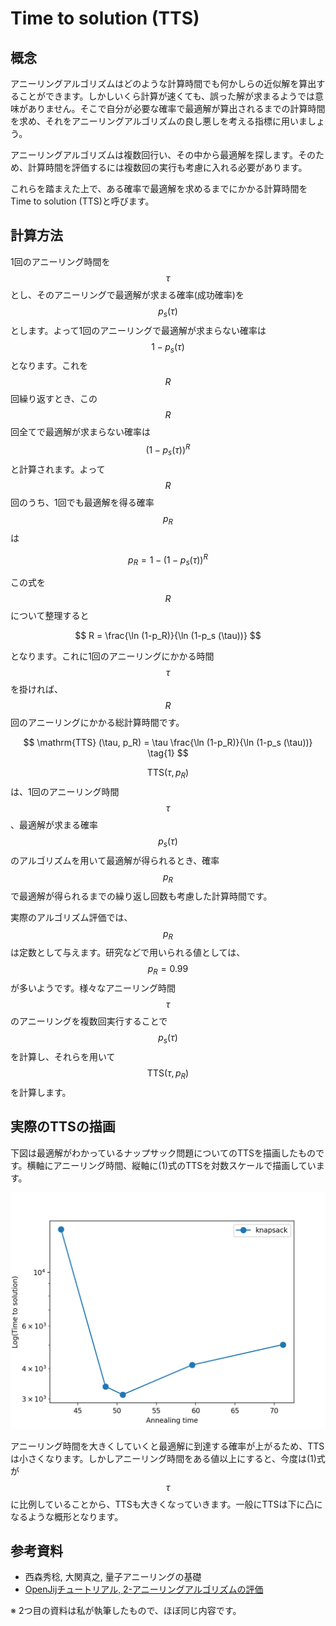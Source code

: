 # Time to solution (TTS)

## 概念

アニーリングアルゴリズムはどのような計算時間でも何かしらの近似解を算出することができます。しかしいくら計算が速くても、誤った解が求まるようでは意味がありません。そこで自分が必要な確率で最適解が算出されるまでの計算時間を求め、それをアニーリングアルゴリズムの良し悪しを考える指標に用いましょう。

アニーリングアルゴリズムは複数回行い、その中から最適解を探します。そのため、計算時間を評価するには複数回の実行も考慮に入れる必要があります。

これらを踏まえた上で、ある確率で最適解を求めるまでにかかる計算時間をTime to solution (TTS)と呼びます。

## 計算方法

1回のアニーリング時間を$$\tau$$とし、そのアニーリングで最適解が求まる確率(成功確率)を$$p_s (\tau)$$とします。よって1回のアニーリングで最適解が求まらない確率は$$1-p_s(\tau)$$となります。これを$$R$$回繰り返すとき、この$$R$$回全てで最適解が求まらない確率は$$(1-p_s (\tau))^R$$と計算されます。よって$$R$$回のうち、1回でも最適解を得る確率$$p_R$$は

$$
p_R 
= 1- (1-p_s (\tau))^R
$$

この式を$$R$$について整理すると

$$
R 
= \frac{\ln (1-p_R)}{\ln (1-p_s (\tau))}
$$

となります。これに1回のアニーリングにかかる時間$$\tau$$を掛ければ、$$R$$回のアニーリングにかかる総計算時間です。

$$
\mathrm{TTS} (\tau, p_R) 
= \tau \frac{\ln (1-p_R)}{\ln (1-p_s (\tau))}
\tag{1}
$$

$$\mathrm{TTS} (\tau, p_R)$$は、1回のアニーリング時間$$\tau$$、最適解が求まる確率$$p_s (\tau)$$のアルゴリズムを用いて最適解が得られるとき、確率$$p_R$$で最適解が得られるまでの繰り返し回数も考慮した計算時間です。

実際のアルゴリズム評価では、$$p_R$$は定数として与えます。研究などで用いられる値としては、$$p_R=0.99$$が多いようです。様々なアニーリング時間$$\tau$$のアニーリングを複数回実行することで$$p_s (\tau)$$を計算し、それらを用いて$$\mathrm{TTS} (\tau, p_R)$$を計算します。

## 実際のTTSの描画

下図は最適解がわかっているナップサック問題についてのTTSを描画したものです。横軸にアニーリング時間、縦軸に(1)式のTTSを対数スケールで描画しています。

![ナップサック問題のTTSを描画したもの。](/images/mo/tts.png)

アニーリング時間を大きくしていくと最適解に到達する確率が上がるため、TTSは小さくなります。しかしアニーリング時間をある値以上にすると、今度は(1)式が$$\tau$$に比例していることから、TTSも大きくなっていきます。一般にTTSは下に凸になるような概形となります。

## 参考資料

* 西森秀稔, 大関真之, 量子アニーリングの基礎
* [OpenJijチュートリアル, 2-アニーリングアルゴリズムの評価](https://openjij.github.io/OpenJijTutorial/build/html/ja/002-Evaluation.html)

※ 2つ目の資料は私が執筆したもので、ほぼ同じ内容です。